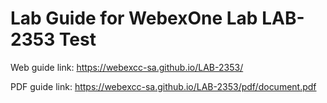 # Lab Guide for WebexOne Lab LAB-2353 Test

Web guide link: https://webexcc-sa.github.io/LAB-2353/

PDF guide link: https://webexcc-sa.github.io/LAB-2353/pdf/document.pdf
